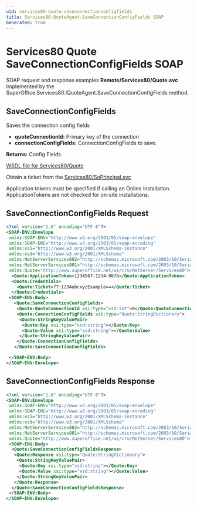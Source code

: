 ```yaml
---
uid: services80-quote-saveconnectionconfigfields
title: Services80.QuoteAgent.SaveConnectionConfigFields SOAP
Generated: true
---
```


# Services80 Quote SaveConnectionConfigFields SOAP

SOAP request and response examples **Remote/Services80/Quote.svc**
Implemented by the <see cref="M:SuperOffice.Services80.IQuoteAgent.SaveConnectionConfigFields">SuperOffice.Services80.IQuoteAgent.SaveConnectionConfigFields</see> method.

## SaveConnectionConfigFields

Saves the connection config fields

* **quoteConnectionId:** Primary key of the connection
* **connectionConfigFields:** ConnectionConfigFields to save.

**Returns:** Config Fields


[WSDL file for Services80/Quote](../Services80-Quote.md)

Obtain a ticket from the [Services80/SoPrincipal.svc](../SoPrincipal/SoPrincipal.md)

Application tokens must be specified if calling an Online installation. ApplicationTokens are not checked for on-site installations.

## SaveConnectionConfigFields Request

```xml
<?xml version="1.0" encoding="UTF-8"?>
<SOAP-ENV:Envelope
 xmlns:SOAP-ENV="http://www.w3.org/2003/05/soap-envelope"
 xmlns:SOAP-ENC="http://www.w3.org/2003/05/soap-encoding"
 xmlns:xsi="http://www.w3.org/2001/XMLSchema-instance"
 xmlns:xsd="http://www.w3.org/2001/XMLSchema"
 xmlns:NetServerServices802="http://schemas.microsoft.com/2003/10/Serialization/Arrays"
 xmlns:NetServerServices801="http://schemas.microsoft.com/2003/10/Serialization/"
 xmlns:Quote="http://www.superoffice.net/ws/crm/NetServer/Services80">
  <Quote:ApplicationToken>1234567-1234-9876</Quote:ApplicationToken>
  <Quote:Credentials>
    <Quote:Ticket>7T:1234abcxyzExample==</Quote:Ticket>
  </Quote:Credentials>
 <SOAP-ENV:Body>
   <Quote:SaveConnectionConfigFields>
    <Quote:QuoteConnectionId xsi:type="xsd:int">0</Quote:QuoteConnectionId>
    <Quote:ConnectionConfigFields xsi:type="Quote:StringDictionary">
     <Quote:StringKeyValuePair>
      <Quote:Key xsi:type="xsd:string"></Quote:Key>
      <Quote:Value xsi:type="xsd:string"></Quote:Value>
     </Quote:StringKeyValuePair>
    </Quote:ConnectionConfigFields>
   </Quote:SaveConnectionConfigFields>

 </SOAP-ENV:Body>
</SOAP-ENV:Envelope>

```


## SaveConnectionConfigFields Response

```xml
<?xml version="1.0" encoding="UTF-8"?>
<SOAP-ENV:Envelope
 xmlns:SOAP-ENV="http://www.w3.org/2003/05/soap-envelope"
 xmlns:SOAP-ENC="http://www.w3.org/2003/05/soap-encoding"
 xmlns:xsi="http://www.w3.org/2001/XMLSchema-instance"
 xmlns:xsd="http://www.w3.org/2001/XMLSchema"
 xmlns:NetServerServices802="http://schemas.microsoft.com/2003/10/Serialization/Arrays"
 xmlns:NetServerServices801="http://schemas.microsoft.com/2003/10/Serialization/"
 xmlns:Quote="http://www.superoffice.net/ws/crm/NetServer/Services80">
 <SOAP-ENV:Body>
  <Quote:SaveConnectionConfigFieldsResponse>
   <Quote:Response xsi:type="Quote:StringDictionary">
    <Quote:StringKeyValuePair>
     <Quote:Key xsi:type="xsd:string"></Quote:Key>
     <Quote:Value xsi:type="xsd:string"></Quote:Value>
    </Quote:StringKeyValuePair>
   </Quote:Response>
  </Quote:SaveConnectionConfigFieldsResponse>
 </SOAP-ENV:Body>
</SOAP-ENV:Envelope>

```

